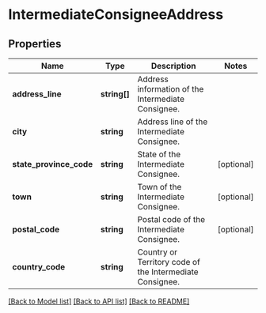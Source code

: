 # IntermediateConsigneeAddress

## Properties
Name | Type | Description | Notes
------------ | ------------- | ------------- | -------------
**address_line** | **string[]** | Address information of the Intermediate Consignee. | 
**city** | **string** | Address line of the Intermediate Consignee. | 
**state_province_code** | **string** | State of the Intermediate Consignee. | [optional] 
**town** | **string** | Town of the Intermediate Consignee. | [optional] 
**postal_code** | **string** | Postal code of the Intermediate Consignee. | [optional] 
**country_code** | **string** | Country or Territory code of the Intermediate Consignee. | 

[[Back to Model list]](../../README.md#documentation-for-models) [[Back to API list]](../../README.md#documentation-for-api-endpoints) [[Back to README]](../../README.md)


